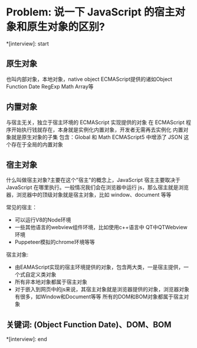 # Problem: 说一下 JavaScript 的宿主对象和原生对象的区别?

*[interview]: start

## 原生对象
也叫内部对象，本地对象，native object
ECMAScript提供的诸如Object Function Date RegExp Math Array等

## 内置对象
与宿主无关，独立于宿主环境的 ECMAScript 实现提供的对象
在 ECMAScript 程序开始执行钱就存在，本身就是实例化内置对象，开发者无需再去实例化
内置对象就是原生对象的子集
包含：Global 和 Math
ECMAScript5 中增添了 JSON 这个存在于全局的内置对象

## 宿主对象
什么叫做宿主对象?主要在这个"宿主"的概念上，JavaScript 宿主主要取决于 JavaScript 在哪里执行。一般情况我们会在浏览器中运行 js，那么宿主就是浏览器，浏览器中的顶级对象就是宿主对象，比如 window、document 等等

常见的宿主：
- 可以运行V8的Node环境
- 一些其他语言的webview组件环境，比如使用c++语言中 QT中QTWebview环境
- Puppeteer模拟的chrome环境等等

宿主对象:
- 由EAMAScript实现的宿主环境提供的对象，包含两大类，一是宿主提供，一个式自定义类对象
- 所有非本地对象都属于宿主对象
- 对于嵌入到网页中的js来说，其宿主对象就是浏览器提供的对象，浏览器对象有很多，如Window和Document等等
所有的DOM和BOM对象都属于宿主对象

## 关键词: (Object Function Date)、DOM、BOM
*[interview]: end
